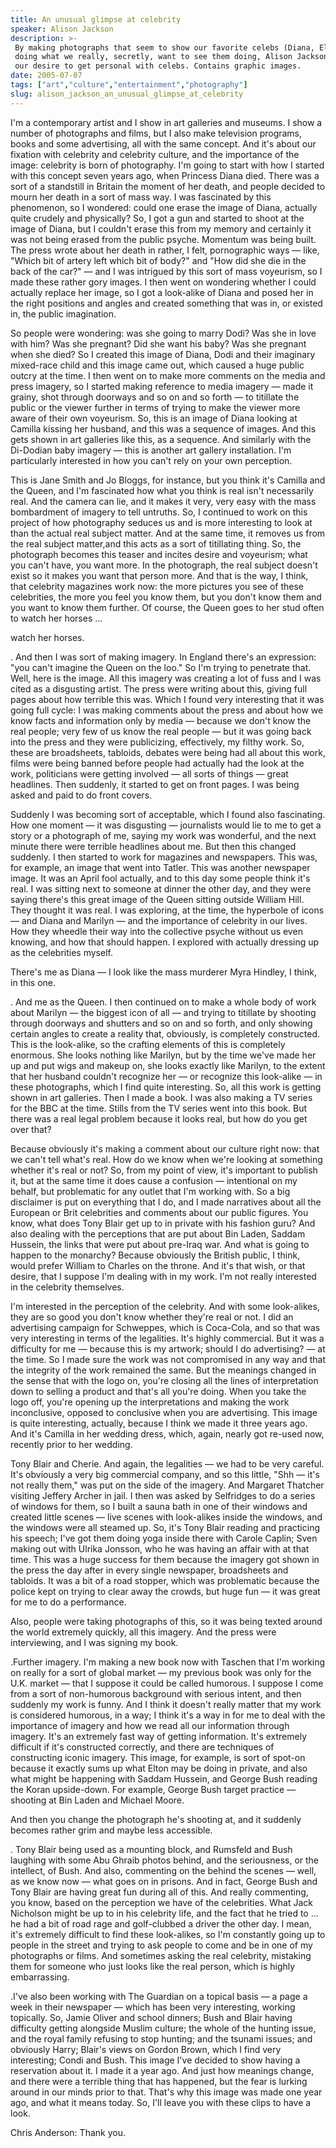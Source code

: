 ```yaml
---
title: An unusual glimpse at celebrity
speaker: Alison Jackson
description: >-
 By making photographs that seem to show our favorite celebs (Diana, Elton John)
 doing what we really, secretly, want to see them doing, Alison Jackson explores
 our desire to get personal with celebs. Contains graphic images.
date: 2005-07-07
tags: ["art","culture","entertainment","photography"]
slug: alison_jackson_an_unusual_glimpse_at_celebrity
---
```


I'm a contemporary artist and I show in art galleries and museums. I show a number of
photographs and films, but I also make television programs, books and some advertising,
all with the same concept. And it's about our fixation with celebrity and celebrity
culture, and the importance of the image: celebrity is born of photography. I'm going to
start with how I started with this concept seven years ago, when Princess Diana died.
There was a sort of a standstill in Britain the moment of her death, and people decided to
mourn her death in a sort of mass way. I was fascinated by this phenomenon, so I wondered:
could one erase the image of Diana, actually quite crudely and physically? So, I got a gun
and started to shoot at the image of Diana, but I couldn't erase this from my memory and
certainly it was not being erased from the public psyche. Momentum was being built. The
press wrote about her death in rather, I felt, pornographic ways — like, "Which bit of
artery left which bit of body?" and "How did she die in the back of the car?" — and I was
intrigued by this sort of mass voyeurism, so I made these rather gory images. I then went
on wondering whether I could actually replace her image, so I got a look-alike of Diana
and posed her in the right positions and angles and created something that was in, or
existed in, the public imagination.

So people were wondering: was she going to marry Dodi? Was she in love with him? Was she
pregnant? Did she want his baby? Was she pregnant when she died? So I created this image
of Diana, Dodi and their imaginary mixed-race child and this image came out, which caused
a huge public outcry at the time. I then went on to make more comments on the media and
press imagery, so I started making reference to media imagery — made it grainy, shot
through doorways and so on and so forth — to titillate the public or the viewer further in
terms of trying to make the viewer more aware of their own voyeurism. So, this is an image
of Diana looking at Camilla kissing her husband, and this was a sequence of images. And
this gets shown in art galleries like this, as a sequence. And similarly with the
Di-Dodian baby imagery — this is another art gallery installation. I'm particularly
interested in how you can't rely on your own perception.

This is Jane Smith and Jo Bloggs, for instance, but you think it's Camilla and the Queen,
and I'm fascinated how what you think is real isn't necessarily real. And the camera can
lie, and it makes it very, very easy with the mass bombardment of imagery to tell
untruths. So, I continued to work on this project of how photography seduces us and is
more interesting to look at than the actual real subject matter. And at the same time, it
removes us from the real subject matter,and this acts as a sort of titillating thing. So,
the photograph becomes this teaser and incites desire and voyeurism; what you can't have,
you want more. In the photograph, the real subject doesn't exist so it makes you want that
person more. And that is the way, I think, that celebrity magazines work now: the more
pictures you see of these celebrities, the more you feel you know them, but you don't know
them and you want to know them further. Of course, the Queen goes to her stud often to
watch her horses ...

watch her horses. 

. And then I was sort of making imagery. In England there's an expression: "you can't
imagine the Queen on the loo." So I'm trying to penetrate that. Well, here is the
image. All this imagery was creating a lot of fuss and I was cited as a disgusting artist.
The press were writing about this, giving full pages about how terrible this was. Which I
found very interesting that it was going full cycle: I was making comments about the press
and about how we know facts and information only by media — because we don't know the real
people; very few of us know the real people — but it was going back into the press and
they were publicizing, effectively, my filthy work. So, these are broadsheets, tabloids,
debates were being had all about this work, films were being banned before people had
actually had the look at the work, politicians were getting involved — all sorts of things
— great headlines. Then suddenly, it started to get on front pages. I was being asked and
paid to do front covers.

Suddenly I was becoming sort of acceptable, which I found also fascinating. How one moment
— it was disgusting — journalists would lie to me to get a story or a photograph of me,
saying my work was wonderful, and the next minute there were terrible headlines about me.
But then this changed suddenly. I then started to work for magazines and newspapers. This
was, for example, an image that went into Tatler. This was another newspaper image. It was
an April fool actually, and to this day some people think it's real. I was sitting next to
someone at dinner the other day, and they were saying there's this great image of the
Queen sitting outside William Hill. They thought it was real. I was exploring, at the time,
the hyperbole of icons — and Diana and Marilyn — and the importance of celebrity in our
lives. How they wheedle their way into the collective psyche without us even knowing, and
how that should happen. I explored with actually dressing up as the celebrities
myself.

There's me as Diana — I look like the mass murderer Myra Hindley, I think, in this one.

. And me as the Queen. I then continued on to make a whole body of work about Marilyn —
the biggest icon of all — and trying to titillate by shooting through doorways and
shutters and so on and so forth, and only showing certain angles to create a reality that,
obviously, is completely constructed. This is the look-alike, so the crafting elements of
this is completely enormous. She looks nothing like Marilyn, but by the time we've made
her up and put wigs and makeup on, she looks exactly like Marilyn, to the extent that her
husband couldn't recognize her — or recognize this look-alike — in these photographs,
which I find quite interesting. So, all this work is getting shown in art galleries. Then
I made a book. I was also making a TV series for the BBC at the time. Stills from the TV
series went into this book. But there was a real legal problem because it looks real, but
how do you get over that?

Because obviously it's making a comment about our culture right now: that we can't tell
what's real. How do we know when we're looking at something whether it's real or not? So,
from my point of view, it's important to publish it, but at the same time it does cause a
confusion — intentional on my behalf, but problematic for any outlet that I'm working
with. So a big disclaimer is put on everything that I do, and I made narratives about all
the European or Brit celebrities and comments about our public figures. You know, what
does Tony Blair get up to in private with his fashion guru? And also dealing with the
perceptions that are put about Bin Laden, Saddam Hussein, the links that were put about
pre-Iraq war. And what is going to happen to the monarchy? Because obviously the British
public, I think, would prefer William to Charles on the throne. And it's that wish, or that
desire, that I suppose I'm dealing with in my work. I'm not really interested in the
celebrity themselves.

I'm interested in the perception of the celebrity. And with some look-alikes, they are so
good you don't know whether they're real or not. I did an advertising campaign for
Schweppes, which is Coca-Cola, and so that was very interesting in terms of the
legalities. It's highly commercial. But it was a difficulty for me — because this is my
artwork; should I do advertising? — at the time. So I made sure the work was not
compromised in any way and that the integrity of the work remained the same. But the
meanings changed in the sense that with the logo on, you're closing all the lines of
interpretation down to selling a product and that's all you're doing. When you take the
logo off, you're opening up the interpretations and making the work inconclusive, opposed
to conclusive when you are advertising. This image is quite interesting, actually, because
I think we made it three years ago. And it's Camilla in her wedding dress, which, again,
nearly got re-used now, recently prior to her wedding.

Tony Blair and Cherie. And again, the legalities — we had to be very careful. It's
obviously a very big commercial company, and so this little, "Shh — it's not really them,"
was put on the side of the imagery. And Margaret Thatcher visiting Jeffery Archer in
jail. I then was asked by Selfridges to do a series of windows for them, so I built a sauna
bath in one of their windows and created little scenes — live scenes with look-alikes
inside the windows, and the windows were all steamed up. So, it's Tony Blair reading and
practicing his speech; I've got them doing yoga inside there with Carole Caplin; Sven
making out with Ulrika Jonsson, who he was having an affair with at that time. This was a
huge success for them because the imagery got shown in the press the day after in every
single newspaper, broadsheets and tabloids. It was a bit of a road stopper, which was
problematic because the police kept on trying to clear away the crowds, but huge fun — it
was great for me to do a performance.

Also, people were taking photographs of this, so it was being texted around the world
extremely quickly, all this imagery. And the press were interviewing, and I was signing my
book. 

.Further imagery. I'm making a new book now with Taschen that I'm working on really for a
sort of global market — my previous book was only for the U.K. market — that I suppose it
could be called humorous. I suppose I come from a sort of non-humorous background with
serious intent, and then suddenly my work is funny. And I think it doesn't really matter
that my work is considered humorous, in a way; I think it's a way in for me to deal with
the importance of imagery and how we read all our information through imagery. It's an
extremely fast way of getting information. It's extremely difficult if it's constructed
correctly, and there are techniques of constructing iconic imagery. This image, for
example, is sort of spot-on because it exactly sums up what Elton may be doing in private,
and also what might be happening with Saddam Hussein, and George Bush reading the Koran
upside-down. For example, George Bush target practice — shooting at Bin Laden and Michael
Moore.

And then you change the photograph he's shooting at, and it suddenly becomes rather grim
and maybe less accessible. 

. Tony Blair being used as a mounting block, and Rumsfeld and Bush laughing with some Abu
Ghraib photos behind, and the seriousness, or the intellect, of Bush. And also, commenting
on the behind the scenes — well, as we know now — what goes on in prisons. And in fact,
George Bush and Tony Blair are having great fun during all of this. And really commenting,
you know, based on the perception we have of the celebrities. What Jack Nicholson might be
up to in his celebrity life, and the fact that he tried to ... he had a bit of road rage
and golf-clubbed a driver the other day. I mean, it's extremely difficult to find these
look-alikes, so I'm constantly going up to people in the street and trying to ask people
to come and be in one of my photographs or films. And sometimes asking the real celebrity,
mistaking them for someone who just looks like the real person, which is highly
embarrassing. 

.I've also been working with The Guardian on a topical basis — a page a week in their
newspaper — which has been very interesting, working topically. So, Jamie Oliver and
school dinners; Bush and Blair having difficulty getting alongside Muslim culture; the
whole of the hunting issue, and the royal family refusing to stop hunting; and the tsunami
issues; and obviously Harry; Blair's views on Gordon Brown, which I find very interesting;
Condi and Bush. This image I've decided to show having a reservation about it. I made it a
year ago. And just how meanings change, and there were a terrible thing that has happened,
but the fear is lurking around in our minds prior to that. That's why this image was made
one year ago, and what it means today. So, I'll leave you with these clips to have a look.

Chris Anderson: Thank you.

<!--
ad_duration=3.33
comment_count=35
event="TEDGlobal 2005"
external_start_time=0
intro_duration=11.82
is_subtitle_required="False"
is_talk_featured="True"
language="en"
language_swap="False"
native_language="en"
number_of_related_talks=6
number_of_speakers=1
number_of_subtitled_videos=22
number_of_tags=4
number_of_talk_download_languages=22
number_of_talk_more_resources=0
number_of_talk_recommendations=0
number_of_talks_take_actions=0
post_ad_duration=0.83
published_timestamp="2008-01-28 01:36:00"
recording_date="2005-07-07"
speaker_description="Artist"
speaker_is_published=1
speaker_name="Alison Jackson"
talk_name="An unusual glimpse at celebrity"
talks_tags=["art","culture","entertainment","photography"]
url_photo_speaker="https://pe.tedcdn.com/images/ted/28_254x191.jpg"
url_photo_talk="https://s3.amazonaws.com/talkstar-photos/uploads/0762f1b6-486d-43ff-9e6a-b69a58614993/AlisonJackson_2005G-embed.jpg"
url_webpage="https://www.ted.com/talks/alison_jackson_an_unusual_glimpse_at_celebrity"
video_type_name="TED Stage Talk"
-->